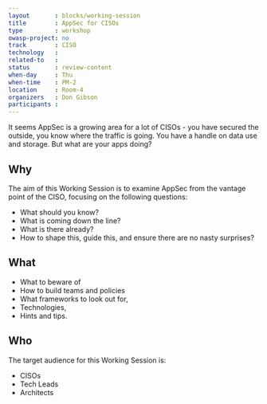 ```yaml
---
layout       : blocks/working-session
title        : AppSec for CISOs
type         : workshop
owasp-project: no
track        : CISO
technology   :
related-to   :
status       : review-content
when-day     : Thu
when-time    : PM-2
location     : Room-4
organizers   : Don Gibson
participants :
---
```


It seems AppSec is a growing area for a lot of CISOs - you have secured the outside, you know where the traffic is going. You have a handle on data use and storage. But what are your apps doing? 

## Why

The aim of this Working Session is to examine AppSec from the vantage point of the CISO, focusing on the following questions:

- What should you know?
- What is coming down the line?
- What is there already?
- How to shape this, guide this, and ensure there are no nasty surprises?

## What

- What to beware of
- How to build teams and policies
- What frameworks to look out for, 
- Technologies, 
- Hints and tips.

## Who

The target audience for this Working Session is: 

- CISOs
- Tech Leads 
- Architects
